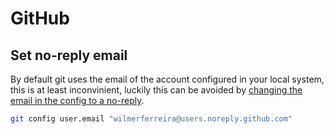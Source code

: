 # GitHub

## Set no-reply email

By default git uses the email of the account configured in your local system, this is at least inconvinient, luckily this can be avoided by [changing the email in the config to a no-reply](https://docs.github.com/en/account-and-profile/setting-up-and-managing-your-personal-account-on-github/managing-email-preferences/setting-your-commit-email-address#about-no-reply-email).

```sh
git config user.email "wilmerferreira@users.noreply.github.com"
```
